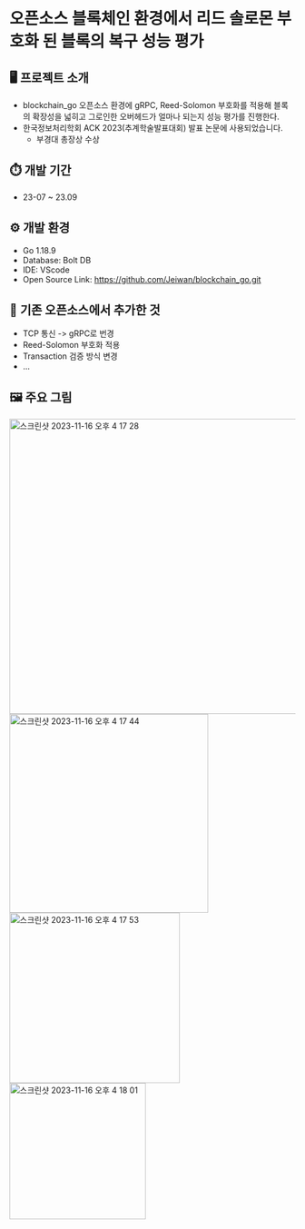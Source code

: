 # 오픈소스 블록체인 환경에서 리드 솔로몬 부호화 된 블록의 복구 성능 평가

## 🖥 프로젝트 소개️
- blockchain_go 오픈소스 환경에 gRPC, Reed-Solomon 부호화를 적용해 블록의 확장성을 넓히고 그로인한 오버헤드가 얼마나 되는지 성능 평가를 진행한다.
- 한국정보처리학회 ACK 2023(추계학술발표대회) 발표 논문에 사용되었습니다.
  - 부경대 총장상 수상
## ⏱️ 개발 기간
- 23-07 ~ 23.09
## ⚙️ 개발 환경
- Go 1.18.9 
- Database: Bolt DB
- IDE: VScode
- Open Source Link: https://github.com/Jeiwan/blockchain_go.git
## 🔦 기존 오픈소스에서 추가한 것
- TCP 통신 -> gRPC로 번경
- Reed-Solomon 부호화 적용
- Transaction 검증 방식 변경
- ... 

## 🖼️ 주요 그림
<img width="520" alt="스크린샷 2023-11-16 오후 4 17 28" src="https://github.com/sleeg00/blockchain/assets/96710732/46468a99-1c63-4be3-89ec-4367cd9a8bee">
<img width="350" alt="스크린샷 2023-11-16 오후 4 17 44" src="https://github.com/sleeg00/blockchain/assets/96710732/603bc79c-0d4a-4cda-96c3-fb7d6b047b7c">
<img width="300" alt="스크린샷 2023-11-16 오후 4 17 53" src="https://github.com/sleeg00/blockchain/assets/96710732/755cb5e4-f647-45e0-a839-5365f46ec5ea">
<img width="240" alt="스크린샷 2023-11-16 오후 4 18 01" src="https://github.com/sleeg00/blockchain/assets/96710732/034fcdc6-bfb5-4c8a-9c59-21fc0f2ec70b">
